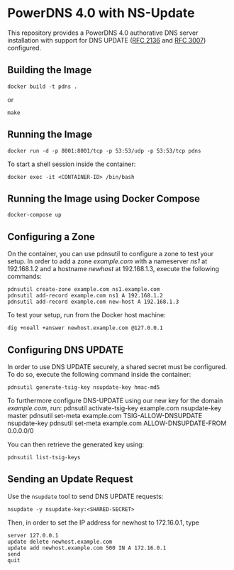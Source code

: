 # PowerDNS 4.0 with NS-Update

This repository provides a PowerDNS 4.0 authorative DNS server installation with support for DNS UPDATE ([RFC 2136](https://tools.ietf.org/html/rfc2136) and [RFC 3007](https://tools.ietf.org/html/rfc3007)) configured.

## Building the Image

    docker build -t pdns .

or

    make

## Running the Image

    docker run -d -p 8001:8001/tcp -p 53:53/udp -p 53:53/tcp pdns

To start a shell session inside the container:

    docker exec -it <CONTAINER-ID> /bin/bash

## Running the Image using Docker Compose

    docker-compose up

## Configuring a Zone

On the container, you can use pdnsutil to configure a zone to test your setup. In order to add a zone *example.com* with a nameserver *ns1* at 192.168.1.2 and a hostname *newhost* at 192.168.1.3, execute the following commands:

    pdnsutil create-zone example.com ns1.example.com
    pdnsutil add-record example.com ns1 A 192.168.1.2
    pdnsutil add-record example.com new-host A 192.168.1.3

To test your setup, run from the Docker host machine:

    dig +noall +answer newhost.example.com @127.0.0.1

## Configuring DNS UPDATE

In order to use DNS UPDATE securely, a shared secret must be configured. To do so, execute the following command inside the container:

    pdnsutil generate-tsig-key nsupdate-key hmac-md5

To furthermore configure DNS-UPDATE using our new key for the domain *example.com*, run:
    pdnsutil activate-tsig-key example.com nsupdate-key master
    pdnsutil set-meta example.com TSIG-ALLOW-DNSUPDATE nsupdate-key
    pdnsutil set-meta example.com ALLOW-DNSUPDATE-FROM 0.0.0.0/0

You can then retrieve the generated key using:

    pdnsutil list-tsig-keys

## Sending an Update Request

Use the `nsupdate` tool to send DNS UPDATE requests:

    nsupdate -y nsupdate-key:<SHARED-SECRET>

Then, in order to set the IP address for newhost to 172.16.0.1, type

    server 127.0.0.1
    update delete newhost.example.com
    update add newhost.example.com 500 IN A 172.16.0.1
    send
    quit
